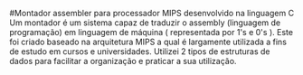 #Montador assembler para processador MIPS desenvolvido na linguagem C
Um montador é um sistema capaz de traduzir o assembly (linguagem de programação) em linguagem de máquina ( representada por 1's e 0's ).
Este foi criado baseado na arquitetura MIPS a qual é largamente utilizada a fins de estudo em cursos e universidades.
Utilizei 2 tipos de estruturas de dados para facilitar a organização e praticar a sua utilização.
